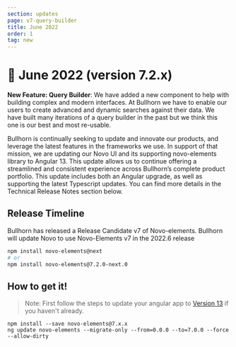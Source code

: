 ```yaml
---
section: updates
page: v7-query-builder
title: June 2022
order: 1
tag: new
---
```


📢  June 2022 (version 7.2.x)
===========================

**New Feature: Query Builder**: We have added a new component to help with building complex and modern interfaces.  At Bullhorn we have to enable our users to create advanced and dynamic searches against their data.  We have built many iterations of a query builder in the past but we think this one is our best and most re-usable.

Bullhorn is continually seeking to update and innovate our products, and leverage the latest features in the frameworks we use. In support of that mission, we are updating our Novo UI and its supporting novo-elements library to Angular 13.  This update  allows us to continue offering a streamlined and consistent experience across Bullhorn’s complete product portfolio.  This update includes both an Angular upgrade, as well as supporting the latest Typescript updates.  You can find more details in the Technical Release Notes section below.

## Release Timeline

Bullhorn has released a Release Candidate v7 of Novo-elements. Bullhorn will update Novo to use Novo-Elements v7 in the 2022.6 release

```sh
npm install novo-elements@next
# or
npm install novo-elements@7.2.0-next.0
```

## How to get it!


> Note: First follow the steps to update your angular app to [Version 13](https://update.angular.io/?v=10.0-13.0) if you haven't already.

```
npm install --save novo-elements@7.x.x
ng update novo-elements --migrate-only --from=0.0.0 --to=7.0.0 --force --allow-dirty  
```


